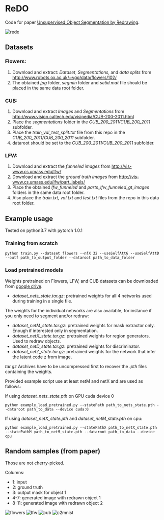 # ReDO

Code for paper [Unsupervised Object Segmentation by Redrawing](https://arxiv.org/abs/1905.13539).


![redo](https://github.com/mickaelChen/ReDO/blob/master/imgs/redo.png)

## Datasets

### Flowers:
1. Download and extract: *Dataset*, *Segmentations*, and *data splits* from http://www.robots.ox.ac.uk/~vgg/data/flowers/102/ 
2. The obtained *jpg* folder, *segmin* folder and *setid.mat* file should be placed in the same data root folder.

### CUB:
1. Download and extract *Images* and *Segmentations* from http://www.vision.caltech.edu/visipedia/CUB-200-2011.html 
2. Place the *segmentations* folder in the *CUB_200_2011/CUB_200_2011* subfolder.
3. Place the *train_val_test_split.txt* file from this repo in the *CUB_200_2011/CUB_200_2011* subfolder.
4. dataroot should be set to the *CUB_200_2011/CUB_200_2011* subfolder.

### LFW:
1. Download and extract the *funneled images* from http://vis-www.cs.umass.edu/lfw/
2. Download and extract the *ground truth images* from http://vis-www.cs.umass.edu/lfw/part_labels/
3. Place the obtained *lfw_funneled* and *parts_lfw_funneled_gt_images* folders in the same data root folder.
4. Also place the *train.txt*, *val.txt* and *test.txt* files from the repo in this data root folder.


## Example usage

Tested on python3.7 with pytorch 1.0.1

### Training from scratch

```
python train.py --dataset flowers --nfX 32 --useSelfAttG --useSelfAttD --outf path_to_output_folder --dataroot path_to_data_folder
```

### Load pretrained models
Weights pretrained on Flowers, LFW, and CUB datasets can be downloaded from [google drive](https://drive.google.com/drive/folders/1hUb2iOTJAbWw1NotWGAsEt4ASomhOwbh).

- *dataset_nets_state.tar.gz*: pretrained weights for all 4 networks used during training in a single file.

The weights for the individual networks are also available, for instance if you only need to segment and/or redraw:

- *dataset_netM_state.tar.gz*: pretrained weights for mask extractor only. Enough if interested only in segmentation.
- *dataset_netX_state.tar.gz*: pretrained weights for region generators. Used to redraw objects.
- *dataset_netD_state.tar.gz*: pretrained weights for discriminator.
- *dataset_netZ_state.tar.gz*: pretrained weights for the network that infer the latent code z from image.

*tar.gz* Archives have to be uncompressed first to recover the *.pth* files containing the weights.

Provided example script use at least netM and netX and are used as follows:

If using *dataset_nets_state.pth* on GPU cuda device 0

```
python example_load_pretrained.py --statePath path_to_nets_state.pth --dataroot path_to_data --device cuda:0
```

If using *dataset_netX_state.pth* and *dataset_netM_state.pth* on cpu:
```
python example_load_pretrained.py --statePathX path_to_netX_state.pth --statePathM path_to_netM_state.pth --dataroot path_to_data --device cpu
```

## Random samples (from paper)
Those are not cherry-picked.

Columns:

- 1: input
- 2: ground truth
- 3: output mask for object 1
- 4-7: generated image with redrawn object 1
- 8-11: generated image with redrawn object 2

![flowers](https://github.com/mickaelChen/ReDO/blob/master/imgs/flowers.png)
![lfw](https://github.com/mickaelChen/ReDO/blob/master/imgs/lfw.png)
![cub](https://github.com/mickaelChen/ReDO/blob/master/imgs/cub.png)
![c2mnist](https://github.com/mickaelChen/ReDO/blob/master/imgs/cmnist.png)

